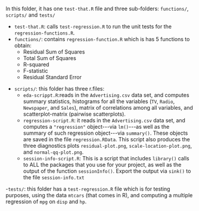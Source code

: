 In this folder, it has one `test-that.R` file and three sub-folders: `functions/`, `scripts/` and `tests/`

- `test-that.R`: calls `test-regression.R` to run the unit tests for the `regression-functions.R`.
- `functions/`: contains `regression-function.R` which is has 5 functions to obtain:
	- Residual Sum of Squares
	- Total Sum of Squares
	- R-squared
	- F-statistic
	- Residual Standard Error

*   `scripts/`: this folder has three r.files:
	* `eda-scrippt.R`:reads in the `Advertising.csv` data set, and computes summary statistics, histograms for all the variables (`TV`, `Radio`, `Newspaper`, and `Sales`), matrix of correlations among all variables, and scatterplot-matrix (pairwise scatterplots). 	
	* `regression-script.R`: it reads in the `Advertising.csv` data set, and computes a `"regression"` object---via `lm()`---as well as the summary of such regression object---via `summary()`. These objects are saved in the file `regression.RData`. This script also produces the three diagnostics plots `residual-plot.png`, `scale-location-plot.png`, and `normal-qq-plot.png`.  
	* `session-info-script.R`: This is a script that includes `library()` calls to ALL the packages that you use for your project, as well as the output of the function `sessionInfo()`. Export the output via `sink()` to the file `session-info.txt`
	
-`tests/`: this folder has a `test-regression.R` file which is for testing purposes, using the data `mtcars` (that comes in R), and computing a multiple regression of `mpg` on `disp` and `hp`. 


